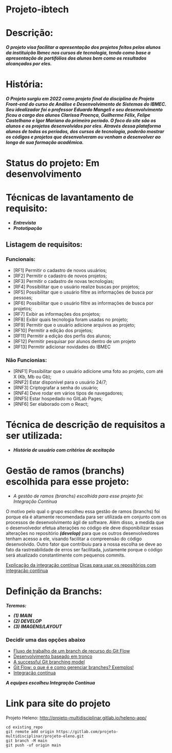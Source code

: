 # Projeto-ibtech

# Descrição:

***O projeto visa facilitar a apresentação dos projetos feitos pelos alunos da instituição Ibmec nos cursos de tecnologia, tendo como base a apresentação de portifólios dos alunos bem como os resultados alcançados por eles.***

# História:

***O Projeto surgiu em 2022 como projeto final da disciplina de Projeto Front-end do curso de Análise e Desenvolvimento de Sistemas do IBMEC. Seu idealizador foi o professor Eduardo Mangeli e seu desenvolvimento ficou a cargo dos alunos Clarissa Proença, Guilherme Félix, Felipe Castelhano e Igor Mariano do primeiro período. O foco do site são os alunos e os projetos desenvolvidos por eles. Através dessa plataforma alunos de todos os períodos, dos cursos de tecnologia, poderão mostrar os códigos e projetos que desenvolveram ou venham a desenvolver ao longo de sua formação acadêmica.***

# Status do projeto: Em desenvolvimento




# Técnicas de lavantamento de requisito:

* ***Entrevista***
* ***Prototipação***

## <a name="requisitos"> Listagem de requisitos:

### Funcionais:

- [RF1] Permitir o cadastro de novos usuários;
- [RF2] Permitir o cadastro de novos projetos;
- [RF3] Permitir o cadastro de novas tecnologias;
- [RF4] Possibilitar que o usuário realize buscas por projetos;
- [RF5] Possibilitar que o usuário filtre as informações de busca por pessoas;
- [RF6] Possibilitar que o usuário filtre as informações de busca por projetos;
- [RF7] Exibir as informações dos projetos;
- [RF8] Exibir quais tecnologia foram usadas no projeto;
- [RF9] Permitir que o usuário adicione arquivos ao projeto;
- [RF10] Permitir a edição dos projetos;
- [RF11] Permitir a edição dos perfis dos alunos;
- [RF12] Permitir pesquisar por alunos dentro de um projeto
- [RF13] Permitir adicionar novidades do IBMEC

### Não Funcionias:

- [RNF1] Possibilitar que o usuário adicione uma foto ao projeto, com até X (Kb, Mb ou Gb);
- [RNF2] Estar disponível para o usuário 24/7;
- [RNF3] Criptografar a senha do usuário;
- [RNF4] Deve rodar em vários tipos de navegadores;
- [RNF5] Estar hospedado no GitLab Pages;
- [RNF6] Ser elaborado com o React;


# Técnica de descrição de requisitos a ser utilizada:

*  ***História de usuário com critérios de aceitação***

# Gestão de ramos (branchs) escolhida para esse projeto:

* *A gestão de ramos (branchs) escolhida para esse projeto foi: Integração Contínua* 

O motivo pelo qual o grupo escolheu essa gestão de ramos (branchs) foi porque ela é altamente recomendada para ser utilizada em conjunto com os processos de desenvolvimento ágil de software. Além disso, a medida que o desenvolvedor efetua alterações no código ele deve disponibilizar essas alterações no repositório ***(develop)*** para que os outros desenvolvedores tenham acesso a ele, visando facilitar a compreensão do código desenvolvido. Outro fator que contribuiu para a nossa escolha se deve ao fato da rastreabilidade de erros ser facilitada, justamente porque o código será atualizado constantimente com pequenos commits.

[Explicação da integração contínua](https://aws.amazon.com/pt/devops/continuous-integration/#:~:text=Explica%C3%A7%C3%A3o%20da%20integra%C3%A7%C3%A3o%20cont%C3%ADnua&text=Os%20principais%20objetivos%20da%20integra%C3%A7%C3%A3o,lan%C3%A7ar%20novas%20atualiza%C3%A7%C3%B5es%20de%20software.)
[Dicas para usar os repositórios com integração contínua ](https://www.atlassian.com/br/continuous-delivery/continuous-integration/ci-friendly-git-repos)


# Definição da Branchs:

***Teremos:***

* ***(1) MAIN***
* ***(2) DEVELOP***
* ***(3) IMAGENS/LAYOUT***

### Decidir uma das opções abaixo 
* [Fluxo de trabalho de um branch de recurso do Git Flow](https://www.atlassian.com/br/git/tutorials/comparing-workflows/gitflow-workflow) 
* [Desenvolvimento baseado em tronco](https://www.atlassian.com/br/continuous-delivery/continuous-integration/trunk-based-development)
* [A successful Git branching model](https://nvie.com/posts/a-successful-git-branching-model/)
* [Git Flow: o que é e como gerenciar branches? Exemplos!](https://blog.betrybe.com/git/git-flow/)
* [Integração contínua](https://www.atlassian.com/br/continuous-delivery/continuous-integration)

***A equipes escolheu  Integração Contínua***

# Link para site do projeto
Projeto Heleno: http://projeto-multidisciplinar.gitlab.io/heleno-app/

```
cd existing_repo
git remote add origin https://gitlab.com/projeto-multidisciplinar/projeto-eleno.git
git branch -M main
git push -uf origin main
```
